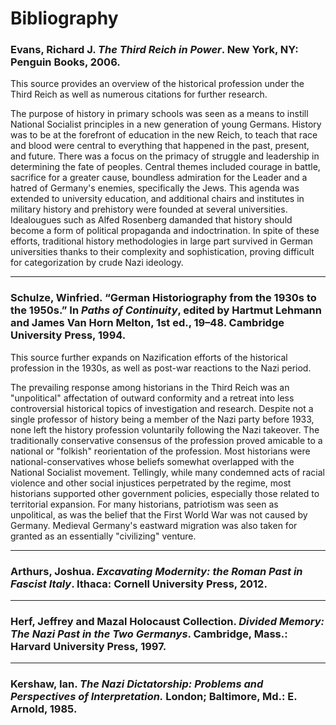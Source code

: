 # Bibliography
### Evans, Richard J. *The Third Reich in Power*. New York, NY: Penguin Books, 2006. 
This source provides an overview of the historical profession under the Third Reich as well as numerous citations for further research. 

The purpose of history in primary schools was seen as a means to instill National Socialist principles in a new generation of young Germans. History was to be at the forefront of education in the new Reich, to teach that race and blood were central to everything that happened in the past, present, and future. There was a focus on the primacy of struggle and leadership in determining the fate of peoples. Central themes included courage in battle, sacrifice for a greater cause, boundless admiration for the Leader and a hatred of Germany's enemies, specifically the Jews. This agenda was extended to university education, and additional chairs and institutes in military history and prehistory were founded at several universities. Idealougues such as Alfed Rosenberg damanded that history should become a form of political propaganda and indoctrination. In spite of these efforts, traditional history methodologies in large part survived in German universities thanks to their complexity and sophistication, proving difficult for categorization by crude Nazi ideology.

---
### Schulze, Winfried. “German Historiography from the 1930s to the 1950s.” In *Paths of Continuity*, edited by Hartmut Lehmann and James Van Horn Melton, 1st ed., 19–48. Cambridge University Press, 1994.
This source further expands on Nazification efforts of the historical profession in the 1930s, as well as post-war reactions to the Nazi period.

The prevailing response among historians in the Third Reich was an "unpolitical" affectation of outward conformity and a retreat into less controversial historical topics of investigation and research. Despite not a single professor of history being a member of the Nazi party before 1933, none left the history profession voluntarily following the Nazi takeover. The traditionally conservative consensus of the profession proved amicable to a national or "folkish" reorientation of the profession. Most historians were national-conservatives whose beliefs somewhat overlapped with the National Socialist movement. Tellingly, while many condemned acts of racial violence and other social injustices perpetrated by the regime, most historians supported other government policies, especially those related to territorial expansion. For many historians, patriotism was seen as unpolitical, as was the belief that the First World War was not caused by Germany. Medieval Germany's eastward migration was also taken for granted as an essentially "civilizing" venture.

---
### Arthurs, Joshua. *Excavating Modernity: the Roman Past in Fascist Italy*. Ithaca: Cornell University Press, 2012.

---
### Herf, Jeffrey and Mazal Holocaust Collection. *Divided Memory: The Nazi Past in the Two Germanys*. Cambridge, Mass.: Harvard University Press, 1997.

---
### Kershaw, Ian. *The Nazi Dictatorship: Problems and Perspectives of Interpretation.* London; Baltimore, Md.: E. Arnold, 1985.
